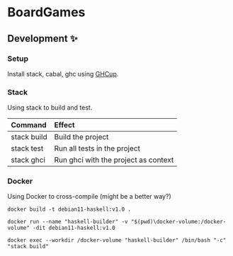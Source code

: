 # BoardGames

## Development :sparkles:

### Setup

Install stack, cabal, ghc using [GHCup](https://www.haskell.org/ghcup/).

### Stack

Using stack to build and test.

| Command     | Effect                               |
| :---------- | :----------------------------------- |
| stack build | Build the project                    |
| stack test  | Run all tests in the project         |
| stack ghci  | Run ghci with the project as context |

### Docker

Using Docker to cross-compile (might be a better way?)

`docker build -t debian11-haskell:v1.0 .`

`docker run --name "haskell-builder" -v "$(pwd)\docker-volume:/docker-volume" -dit debian11-haskell:v1.0`

`docker exec --workdir /docker-volume "haskell-builder" /bin/bash "-c" "stack build"`
